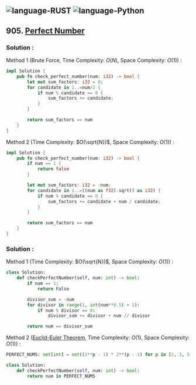 ![language-RUST](https://img.shields.io/badge/RUST-8d4004?style=for-the-badge&logo=RUST)
![language-Python](https://img.shields.io/badge/Python-ffd43b?style=for-the-badge&logo=PYTHON)
---

## 905. [Perfect Number](https://leetcode.com/problems/perfect-number)

### Solution :

Method 1 (Brute Force, Time Complexity: $O(N)$, Space Complexity: $O(1)$) :
```rust
impl Solution {
    pub fn check_perfect_number(num: i32) -> bool {
        let mut sum_factors: i32 = 0;
        for candidate in 1..=num/2 {
            if num % candidate == 0 {
                sum_factors += candidate;
            }
        }

        return sum_factors == num
    }
}
```

Method 2 (Time Complexity: $O(\sqrt{N})$, Space Complexity: $O(1)$) :
```rust
impl Solution {
    pub fn check_perfect_number(num: i32) -> bool {
        if num == 1 {
            return false
        }

        let mut sum_factors: i32 = -num;
        for candidate in 1..=((num as f32).sqrt() as i32) {
            if num % candidate == 0 {
                sum_factors += candidate + num / candidate;
            }
        }

        return sum_factors == num
    }
}
```

### Solution :

Method 1 (Time Complexity: $O(\sqrt{N})$, Space Complexity: $O(1)$) :
```python
class Solution:
    def checkPerfectNumber(self, num: int) -> bool:
        if num == 1:
            return False

        divisor_sum = -num
        for divisor in range(1, int(num**0.5) + 1):
            if num % divisor == 0:
                divisor_sum += divisor + num // divisor

        return num == divisor_sum
```

Method 2 ([Euclid-Euler Theorem](https://leetcode.com/problems/perfect-number/editorial), Time Complexity: $O(1)$, Space Complexity: $O(1)$) :
```python
PERFECT_NUMS: set[int] = set((2**p - 1) * 2**(p - 1) for p in [2, 3, 5, 7, 13])

class Solution:
    def checkPerfectNumber(self, num: int) -> bool:
        return num in PERFECT_NUMS
```
